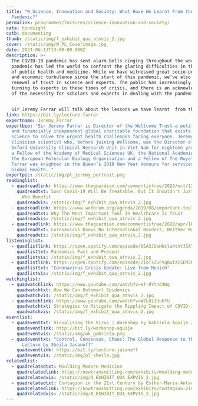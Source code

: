 ```yaml
---
title: "W_Science, Innovation and Society: What Have We Learnt From the Covid-19
  Pandemic?"
permalink: programmes/lectures/science-innovation-and-society/
cata: hindsight
catb: documenting
thumb: /static/img/f_exhibit_qua_atnvis_2.jpg
cover: /static/img/W_PL_Coverimage.jpg
date: 2021-06-13T13:00:00.000Z
description: >-
  The COVID-19 pandemic has sent alarm bells ringing throughout the world. This
  pandemic has led the world to confront the glaring difficulties in the realm
  of public health and medicine. While we have witnessed great socio-political
  and economic turbulence since the start of this pandemic, we’ve also seen a
  renewal of trust in science and experts. The public has increasingly been
  turning to experts in these times of crisis, and there is an acknowledgement
  of the necessity for scholars and experts in dealing with the pandemic. 


  Sir Jeremy Farrar will talk about the lessons we have learnt  from the Covid-19 pandemic, and the ways in which the role of medicine and healthcare are conceptualized anew in society. 
link: https://bit.ly/lecture-farrar
expertname: Jeremy Farrar
expertbio: "Sir Jeremy Farrar is Director of the Wellcome Trust—a politically
  and financially independent global charitable foundation that exists to fund
  science to solve the urgent health challenges facing everyone. Jeremy is a
  clinician scientist who, before joining Wellcome, was the Director of the
  Oxford University Clinical Research Unit in Viet Nam for eighteen years. He is
  a Fellow of the Academy of Medical Sciences UK, the National Academies USA,
  the European Molecular Biology Organisation and a Fellow of The Royal Society.
  Farrar was knighted in the Queen’s 2018 New Year Honours for services to
  Global Health. "
expertpic: /static/img/pl_jeremy_portrait.png
readinglist:
  - quadreadlink: https://www.theguardian.com/commentisfree/2020/oct/12/covid-19-treatable-vaccines-treatments
    quadreadtxt: Soon Covid-19 Will Be Treatable, But It Shouldn't Just Be The Rich
      Who Benefit
    quadreadvis: /static/img/f_exhibit_qua_atnvis_2.jpg
  - quadreadlink: https://www.weforum.org/agenda/2019/08/important-tool-in-healthcare-is-trust-vaccines-africa/
    quadreadtxt: Why The Most Important Tool In Healthcare Is Trust
    quadreadvis: /static/img/f_exhibit_qua_atnvis_2.jpg
  - quadreadlink: https://www.theguardian.com/commentisfree/2020/apr/18/coronavirus-knows-no-international-borders-neither-must-its-eventual-cure
    quadreadtxt: Coronavirus Knows No International Borders, Neither Must Its Eventual Cure
    quadreadvis: /static/img/f_exhibit_qua_atnvis_2.jpg
listeninglist:
  - quadlistlink: https://open.spotify.com/episode/0SA3JUaHWsla4tnYJSATJV
    quadlisttxt: Pandemics Past and Present
    quadlistvis: /static/img/f_exhibit_qua_atnvis_2.jpg
  - quadlistlink: https://open.spotify.com/episode/2IoTsZSFVqBwIzCSEM2k4o
    quadlisttxt: "Coronavirus Crisis Update: Live from Munich"
    quadlistvis: /static/img/f_exhibit_qua_atnvis_2.jpg
watchinglist:
  - quadwatchlink: https://www.youtube.com/watch?v=ef-0Ytnd4Wg
    quadwatchtxt: How We Can Outsmart Epidemics
    quadwatchvis: /static/img/f_exhibit_qua_atnvis_2.jpg
  - quadwatchlink: https://www.youtube.com/watch?v=W7LOiIHuhTU
    quadwatchtxt: Strategies to Mitigate the Rippling Impact of COVID-19
    quadwatchvis: /static/img/f_exhibit_qua_atnvis_2.jpg
eventlist:
  - quadeventtxt: Visualising the Virus | Workshop by Gabriela Aquije Zegarra
    quadeventlink: http://bit.ly/workshop-aquije
    quadeventvis: /static/img/wk_gabriela.png
  - quadeventtxt: "Control, Consensus, Chaos: The Global Response to the Pandemic |
      Lecture by Sheila Jasanoff"
    quadeventlink: https://bit.ly/lecture-jasanoff
    quadeventvis: /static/img/pl_sheila.jpg
relatedlist:
  - quadrelatedtxt: Moulding Modern Medicine
    quadrelatedlink: https://nowtransmitting.com/exhibits/moulding-modern-medicine/
    quadrelatedvis: /static/img/O_EXHIBIT_QUA_EXPVIS_2.jpg
  - quadrelatedtxt: Contagion in the 21st Century by Esther-Maria Antao
    quadrelatedlink: https://nowtransmitting.com/exhibits/contagion-21st-century/
    quadrelatedvis: /static/img/A_EXHIBIT_QUA_EXPVIS_2.jpg
---
```

